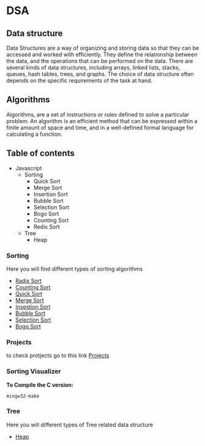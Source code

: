 # DSA

## Data structure
Data Structures are a way of organizing and storing data so that they can be accessed and worked with efficiently. They define the relationship between the data, and the operations that can be performed on the data. There are several kinds of data structures, including arrays, linked lists, stacks, queues, hash tables, trees, and graphs. The choice of data structure often depends on the specific requirements of the task at hand.

## Algorithms
Algorithms, are a set of instructions or rules defined to solve a particular problem. An algorithm is an efficient method that can be expressed within a finite amount of space and time, and in a well-defined formal language for calculating a function.

## Table of contents
 - Javascript
   - Sorting
     - Quick Sort
     - Merge Sort
     - Insertion Sort
     - Bubble Sort
     - Selection Sort
     - Bogo Sort
     - Counting Sort
     - Redix Sort
   - Tree
     - Heap


### Sorting
Here you will find different types of sorting algorithms
- [Radix Sort](/JavaScript/Sorting/radixSort.js)
- [Counting Sort](/JavaScript/Sorting/countingSort.js)
- [Quick Sort](/JavaScript/Sorting/quickSort.js)
- [Merge Sort](/JavaScript/Sorting/mergeSort.js)
- [Insestion Sort](/JavaScript/Sorting/insertionSort.js)
- [Bubble Sort](/JavaScript/Sorting/bubbleSort.js)
- [Selection Sort](/JavaScript/Sorting/selectionSort.js)
- [Bogo Sort](/JavaScript/Sorting/bogoSort.js)


### Projects
to check protjects go to this link [Projects](https://7-dany.github.io/DSA/)

### Sorting Visualizer

**To Compile the C version:**
```
mingw32-make
```

### Tree
Here you will different types of Tree related data structure
- [Heap](/JavaScript/Tree/Heap.js)
